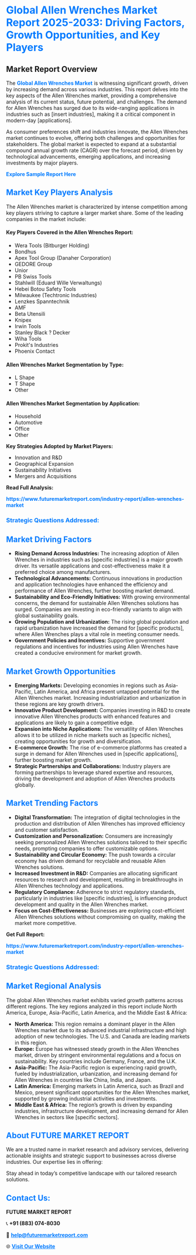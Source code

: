 <h1 style="color: #007BFF;">Global Allen Wrenches Market Report 2025-2033: Driving Factors, Growth Opportunities, and Key Players</h1>

<section id="overview">
<h2>Market Report Overview</h2>
<p>The <a href="https://www.futuremarketreport.com/industry-report/allen-wrenches-market" style="color: #007BFF; text-decoration: none;"><strong>Global Allen Wrenches Market</strong></a> is witnessing significant growth, driven by increasing demand across various industries. This report delves into the key aspects of the Allen Wrenches market, providing a comprehensive analysis of its current status, future potential, and challenges. The demand for Allen Wrenches has surged due to its wide-ranging applications in industries such as [insert industries], making it a critical component in modern-day [applications].</p>
<p>As consumer preferences shift and industries innovate, the Allen Wrenches market continues to evolve, offering both challenges and opportunities for stakeholders. The global market is expected to expand at a substantial compound annual growth rate (CAGR) over the forecast period, driven by technological advancements, emerging applications, and increasing investments by major players.</p>
</section>

<section id="overview">
<p><a href="https://www.futuremarketreport.com/request-sample/reportId=52116" style="color: #007BFF; text-decoration: none;"><strong>Explore Sample Report Here</strong></a></p>
</section>

<section id="key-players">
<h2 style="color: #007BFF;">Market Key Players Analysis</h2>
<p>The Allen Wrenches market is characterized by intense competition among key players striving to capture a larger market share. Some of the leading companies in the market include:</p>
<h4>Key Players Covered in the Allen Wrenches Report:</h4>
<ul><li>Wera Tools (Bitburger Holding)</li><li>Bondhus</li><li>Apex Tool Group (Danaher Corporation)</li><li>GEDORE Group</li><li>Unior</li><li>PB Swiss Tools</li><li>Stahlwill (Eduard Wille Verwaltungs)</li><li>Hebei Botou Safety Tools</li><li>Milwaukee (Techtronic Industries)</li><li>Lenzkes Spanntechnik</li><li>AMF</li><li>Beta Utensili</li><li>Knipex</li><li>Irwin Tools</li><li>Stanley Black ? Decker</li><li>Wiha Tools</li><li>Prokit&#039;s Industries</li><li>Phoenix Contact</li></ul>
<h4>Allen Wrenches Market Segmentation by Type:</h4>
<ul><li>L Shape</li><li>T Shape</li><li>Other</li></ul>

<h4>Allen Wrenches Market Segmentation by Application:</h4>
<ul><li>Household</li><li>Automotive</li><li>Office</li><li>Other</li></ul>
<p><strong>Key Strategies Adopted by Market Players:</strong></p>
<ul>
<li>Innovation and R&D</li>
<li>Geographical Expansion</li>
<li>Sustainability Initiatives</li>
<li>Mergers and Acquisitions</li>
</ul>
</section>

<section>
<p><strong>Read Full Analysis: </strong></p><a href="https://www.futuremarketreport.com/industry-report/allen-wrenches-market" style="color: #007BFF; text-decoration: none;"><strong>https://www.futuremarketreport.com/industry-report/allen-wrenches-market</strong></a>
<h3 style="color: #007BFF;">Strategic Questions Addressed:</h3>
</section>

<section id="driving-factors">
<h2 style="color: #007BFF;">Market Driving Factors</h2>
<ul>
<li><strong>Rising Demand Across Industries:</strong> The increasing adoption of Allen Wrenches in industries such as [specific industries] is a major growth driver. Its versatile applications and cost-effectiveness make it a preferred choice among manufacturers.</li>
<li><strong>Technological Advancements:</strong> Continuous innovations in production and application technologies have enhanced the efficiency and performance of Allen Wrenches, further boosting market demand.</li>
<li><strong>Sustainability and Eco-Friendly Initiatives:</strong> With growing environmental concerns, the demand for sustainable Allen Wrenches solutions has surged. Companies are investing in eco-friendly variants to align with global sustainability goals.</li>
<li><strong>Growing Population and Urbanization:</strong> The rising global population and rapid urbanization have increased the demand for [specific products], where Allen Wrenches plays a vital role in meeting consumer needs.</li>
<li><strong>Government Policies and Incentives:</strong> Supportive government regulations and incentives for industries using Allen Wrenches have created a conducive environment for market growth.</li>
</ul>
</section>

<section id="growth-opportunities">
<h2 style="color: #007BFF;">Market Growth Opportunities</h2>
<ul>
<li><strong>Emerging Markets:</strong> Developing economies in regions such as Asia-Pacific, Latin America, and Africa present untapped potential for the Allen Wrenches market. Increasing industrialization and urbanization in these regions are key growth drivers.</li>
<li><strong>Innovative Product Development:</strong> Companies investing in R&D to create innovative Allen Wrenches products with enhanced features and applications are likely to gain a competitive edge.</li>
<li><strong>Expansion into Niche Applications:</strong> The versatility of Allen Wrenches allows it to be utilized in niche markets such as [specific niches], creating opportunities for growth and diversification.</li>
<li><strong>E-commerce Growth:</strong> The rise of e-commerce platforms has created a surge in demand for Allen Wrenches used in [specific applications], further boosting market growth.</li>
<li><strong>Strategic Partnerships and Collaborations:</strong> Industry players are forming partnerships to leverage shared expertise and resources, driving the development and adoption of Allen Wrenches products globally.</li>
</ul>
</section>

<section id="trending-factors">
<h2 style="color: #007BFF;">Market Trending Factors</h2>
<ul>
<li><strong>Digital Transformation:</strong> The integration of digital technologies in the production and distribution of Allen Wrenches has improved efficiency and customer satisfaction.</li>
<li><strong>Customization and Personalization:</strong> Consumers are increasingly seeking personalized Allen Wrenches solutions tailored to their specific needs, prompting companies to offer customizable options.</li>
<li><strong>Sustainability and Circular Economy:</strong> The push towards a circular economy has driven demand for recyclable and reusable Allen Wrenches solutions.</li>
<li><strong>Increased Investment in R&D:</strong> Companies are allocating significant resources to research and development, resulting in breakthroughs in Allen Wrenches technology and applications.</li>
<li><strong>Regulatory Compliance:</strong> Adherence to strict regulatory standards, particularly in industries like [specific industries], is influencing product development and quality in the Allen Wrenches market.</li>
<li><strong>Focus on Cost-Effectiveness:</strong> Businesses are exploring cost-efficient Allen Wrenches solutions without compromising on quality, making the market more competitive.</li>
</ul>
</section>

<section>
<p><strong>Get Full Report: </strong></p><a href="https://www.futuremarketreport.com/industry-report/allen-wrenches-market" style="color: #007BFF; text-decoration: none;"><strong>https://www.futuremarketreport.com/industry-report/allen-wrenches-market</strong></a>
<h3 style="color: #007BFF;">Strategic Questions Addressed:</h3>
</section>


<section id="regional-analysis">
<h2 style="color: #007BFF;">Market Regional Analysis</h2>
<p>The global Allen Wrenches market exhibits varied growth patterns across different regions. The key regions analyzed in this report include North America, Europe, Asia-Pacific, Latin America, and the Middle East & Africa:</p>
<ul>
<li><strong>North America:</strong> This region remains a dominant player in the Allen Wrenches market due to its advanced industrial infrastructure and high adoption of new technologies. The U.S. and Canada are leading markets in this region.</li>
<li><strong>Europe:</strong> Europe has witnessed steady growth in the Allen Wrenches market, driven by stringent environmental regulations and a focus on sustainability. Key countries include Germany, France, and the U.K.</li>
<li><strong>Asia-Pacific:</strong> The Asia-Pacific region is experiencing rapid growth, fueled by industrialization, urbanization, and increasing demand for Allen Wrenches in countries like China, India, and Japan.</li>
<li><strong>Latin America:</strong> Emerging markets in Latin America, such as Brazil and Mexico, present significant opportunities for the Allen Wrenches market, supported by growing industrial activities and investments.</li>
<li><strong>Middle East & Africa:</strong> The region’s growth is driven by expanding industries, infrastructure development, and increasing demand for Allen Wrenches in sectors like [specific sectors].</li>
</ul>
</section>

<footer>
<h2 style="color: #007BFF;">About FUTURE MARKET REPORT</h2>
<p>We are a trusted name in market research and advisory services, delivering actionable insights and strategic support to businesses across diverse industries. Our expertise lies in offering:</p>

<p>Stay ahead in today’s competitive landscape with our tailored research solutions.</p>

<h2 style="color: #007BFF;">Contact Us:</h2>
<p><strong>FUTURE MARKET REPORT</strong></p>
<p>📞 <strong>+91 (883) 074-8030</strong></p>
<p>📧 <strong><a href="mailto:help@futuremarketreport.com" style="color: #007BFF;">help@futuremarketreport.com</a></strong></p>
<p>🌐 <strong><a href="https://www.futuremarketreport.com/" style="color: #007BFF;">Visit Our Website</a></strong></p>
</footer>
